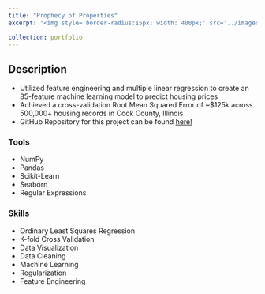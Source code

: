 ```yaml
---
title: "Prophecy of Properties"
excerpt: "<img style='border-radius:15px; width: 400px;' src='../images/prophecy.webp'>"

collection: portfolio
---
```


## Description 

* Utilized feature engineering and multiple linear regression to create an 85-feature machine learning model to predict housing prices
* Achieved a cross-validation Root Mean Squared Error of ~$125k across 500,000+ housing records in Cook County, Illinois
* GitHub Repository for this project can be found <a href = "https://github.com/brandonconcepcion/Prophecy-of-Properties" target = "_blank">here!</a>

### Tools
* NumPy
* Pandas
* Scikit-Learn
* Seaborn
* Regular Expressions

### Skills 
* Ordinary Least Squares Regression
* K-fold Cross Validation
* Data Visualization
* Data Cleaning
* Machine Learning
* Regularization
* Feature Engineering



